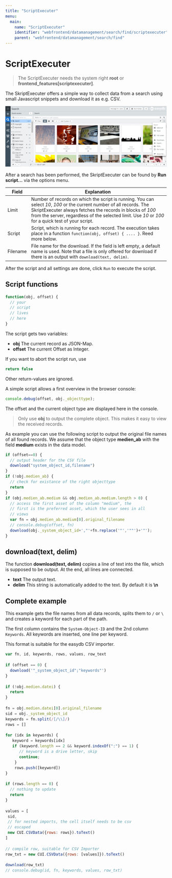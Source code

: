 ```yaml
---
title: "ScriptExecuter"
menu:
  main:
    name: "ScriptExecuter"
    identifier: "webfrontend/datamanagement/search/find/scriptexecuter"
    parent: "webfrontend/datamanagement/search/find"
---
```

# ScriptExecuter

> The ScriptExecuter needs the system right **root** or **frontend_features[scriptexecuter]**.

The SkriptExecuter offers a simple way to collect data from a search using small Javascript snippets and download it as e.g. CSV.

![](menu_scriptexecuter_en.jpg)

After a search has been performed, the SkriptExecuter can be found by **Run script...** via the options menu.


|Field| Explanation |
|---|---|
|Limit | Number of records on which the script is running. You can select *10*, *100* or the current number of all records. The SkriptExecuter always fetches the records in blocks of *100* from the server, regardless of the selected limit. Use *10* or *100* for a quick test of your script.|
|Script|Script, which is running for each record. The execution takes place in a function ```function(obj, offset) { .... }```. Reed more below.|
|Filename|File name for the download. If the field is left empty, a default name is used. Note that a file is only offered for download if there is an output with ```download(text, delim)```.|

After the script and all settings are done, click <code class="button">Run</code> to execute the script.

## Script functions

```javascript
function(obj, offset) {
  // your
  // script
  // lives
  // here
}
```

The script gets two variables:

* **obj** The current record as JSON-Map.
* **offset** The current Offset as Integer.

If you want to abort the script run, use

```javascript
return false
```

Other return-values are ignored.

A simple script allows a first overview in the browser console:

```javascript
console.debug(offset, obj._objecttype);
```

The offset and the current object type are displayed here in the console.

> Only use **obj** to output the complete object. This makes it easy to view the received records.

As example you can use the following script to output the original file names of all found records. We assume that the object type **medien_ab** with the field **medium** exists in the data model.

```javascript
if (offset==0) {
  // output header for the CSV file
  download("system_object_id,filename")
}
if (!obj.medien_ab) {
  // check for existance of the right objecttype
  return
}
if (obj.medien_ab.medium && obj.medien_ab.medium.length > 0) {
  // access the first asset of the column "medium", the
  // first is the preferred asset, which the user sees in all
  // views
  var fn = obj.medien_ab.medium[0].original_filename
  // console.debug(offset, fn)
  download(obj._system_object_id+',"'+fn.replace('"','""')+'"');
}
```

## download(text, delim)

The function **download(text, delim)** copies a line of text into the file, which is supposed to be output. At the end, all lines are connected.

* **text** The output text.
* **delim** This string is automatically added to the text. By default it is **\n**


## Complete example

This example gets the file names from all data records, splits them to `/` or `\` and creates a keyword for each part of the path.

The first column contains the `System-Object-ID` and the 2nd column `Keywords`. All keywords are inserted, one line per keyword.

This format is suitable for the easydb CSV importer.

```javascript
var fn, id, keywords, rows, values, row_text

if (offset == 0) {
  download('"_system_object_id";"keywords"')
}

if (!obj.medien.datei) {
  return
}

fn = obj.medien.datei[0].original_filename
sid = obj._system_object_id
keywords = fn.split(/[/\\]/)
rows = []

for (idx in keywords) {
   keyword = keywords[idx]
   if (keyword.length == 2 && keyword.indexOf(":") == 1) {
      // keyword is a drive letter, skip
      continue;
    }
    rows.push([keyword])
}

if (rows.length == 0) {
  // nothing to update
  return
}

values = [
 sid,
 // for nested imports, the cell itself needs to be csv
 // escaped
 new CUI.CSVData({rows: rows}).toText()
]

// compile row, suitable for CSV Importer
row_txt = new CUI.CSVData({rows: [values]}).toText()

download(row_txt)
// console.debug(id, fn, keywords, values, row_txt)
```
